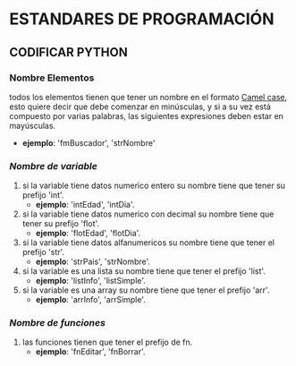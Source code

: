 # ESTANDARES DE PROGRAMACIÓN

## CODIFICAR PYTHON

### Nombre Elementos
todos los elementos tienen que tener un nombre en el formato [Camel case](https://es.wikipedia.org/wiki/Camel_case),
esto quiere decir que debe comenzar en minúsculas, y si a su vez está compuesto
por varias palabras, las siguientes expresiones deben estar en mayúsculas.

- **ejemplo**: 'fmBuscador', 'strNombre'

### *Nombre de variable*

1. si la variable tiene datos numerico entero su nombre tiene que tener su prefijo 'int'.
   -   **ejemplo**: 'intEdad', 'intDia'.
2. si la variable tiene datos numerico con decimal su nombre tiene que tener su prefijo 'flot'.
   -   **ejemplo**: 'flotEdad', 'flotDia'.
3. si la variable tiene datos alfanumericos su nombre tiene que tener el prefijo 'str'.
   -   **ejemplo**: 'strPais', 'strNombre'.
4. si la variable es una lista su nombre tiene que tener el prefijo 'list'.
   -   **ejemplo**: 'listInfo', 'listSimple'.
5. si la variable es una array su nombre tiene que tener el prefijo 'arr'.
   -   **ejemplo**: 'arrInfo', 'arrSimple'.

### *Nombre de funciones*
1. las funciones tienen que tener el prefijo de fn.
   -   **ejemplo**: 'fnEditar', 'fnBorrar'.
